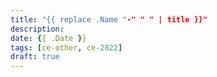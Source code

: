 ```yaml
---
title: "{{ replace .Name "-" " " | title }}"
description:
date: {{ .Date }}
tags: [ce-other, ce-2022]
draft: true
---
```


